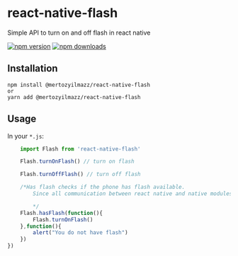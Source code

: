 # react-native-flash

Simple API to turn on and off flash in react native

[![npm version](https://img.shields.io/npm/v/react-native-flash.svg?style=flat-square)](https://www.npmjs.com/package/react-native-flash)
[![npm downloads](https://img.shields.io/npm/dm/react-native-flash.svg?style=flat-square)](https://www.npmjs.com/package/react-native-flash)

## Installation

    npm install @mertozyilmazz/react-native-flash
	or
	yarn add @mertozyilmazz/react-native-flash

## Usage

In your `*.js`:

```javascript
	import Flash from 'react-native-flash'

	Flash.turnOnFlash() // turn on flash

	Flash.turnOffFlash() // turn off flash

	/*Has flash checks if the phone has flash available.
		Since all communication between react native and native modules is asychrounous, it takes a success callback, and failure callback. atm both callbacks are necessary.

		*/
	Flash.hasFlash(function(){
		Flash.turnOnFlash()
	},function(){
		alert("You do not have flash")
	})
})
```